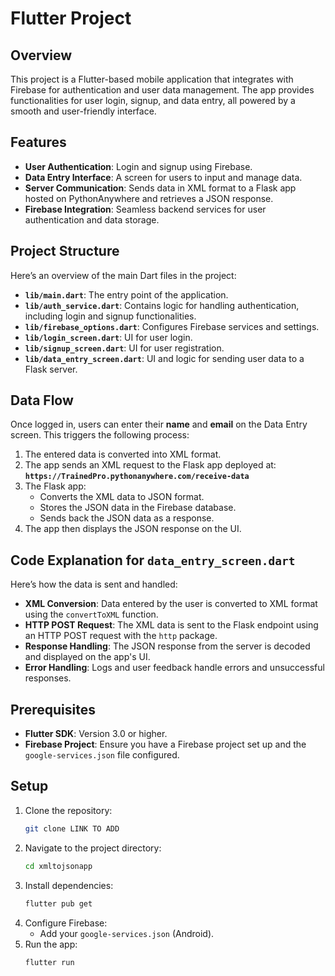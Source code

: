 # Flutter Project

## Overview
This project is a Flutter-based mobile application that integrates with Firebase for authentication and user data management. The app provides functionalities for user login, signup, and data entry, all powered by a smooth and user-friendly interface.

## Features
- **User Authentication**: Login and signup using Firebase.
- **Data Entry Interface**: A screen for users to input and manage data.
- **Server Communication**: Sends data in XML format to a Flask app hosted on PythonAnywhere and retrieves a JSON response.
- **Firebase Integration**: Seamless backend services for user authentication and data storage.

## Project Structure
Here’s an overview of the main Dart files in the project:

- **`lib/main.dart`**: The entry point of the application.
- **`lib/auth_service.dart`**: Contains logic for handling authentication, including login and signup functionalities.
- **`lib/firebase_options.dart`**: Configures Firebase services and settings.
- **`lib/login_screen.dart`**: UI for user login.
- **`lib/signup_screen.dart`**: UI for user registration.
- **`lib/data_entry_screen.dart`**: UI and logic for sending user data to a Flask server.

## Data Flow
Once logged in, users can enter their **name** and **email** on the Data Entry screen. This triggers the following process:
1. The entered data is converted into XML format.
2. The app sends an XML request to the Flask app deployed at:  
   **`https://TrainedPro.pythonanywhere.com/receive-data`**
3. The Flask app:
   - Converts the XML data to JSON format.
   - Stores the JSON data in the Firebase database.
   - Sends back the JSON data as a response.
4. The app then displays the JSON response on the UI.

## Code Explanation for `data_entry_screen.dart`
Here’s how the data is sent and handled:
- **XML Conversion**: Data entered by the user is converted to XML format using the `convertToXML` function.
- **HTTP POST Request**: The XML data is sent to the Flask endpoint using an HTTP POST request with the `http` package.
- **Response Handling**: The JSON response from the server is decoded and displayed on the app's UI.
- **Error Handling**: Logs and user feedback handle errors and unsuccessful responses.

## Prerequisites
- **Flutter SDK**: Version 3.0 or higher.
- **Firebase Project**: Ensure you have a Firebase project set up and the `google-services.json` file configured.

## Setup
1. Clone the repository:
   ```bash
   git clone LINK TO ADD
   ```
2. Navigate to the project directory:
   ```bash
   cd xmltojsonapp
   ```
3. Install dependencies:
   ```bash
   flutter pub get
   ```
4. Configure Firebase:
   - Add your `google-services.json` (Android).
5. Run the app:
   ```bash
   flutter run
   ```